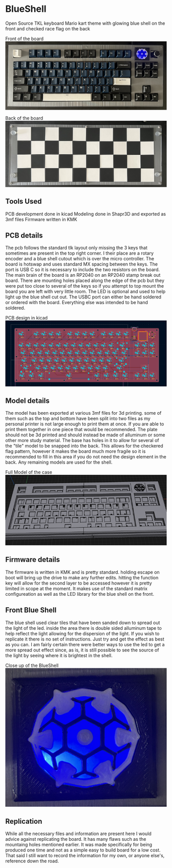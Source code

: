 # BlueShell
Open Source TKL keyboard
Mario kart theme with glowing blue shell on the front and checked race flag on the back

Front of the board
![Front of the BlueShell keyboard](https://github.com/ParksDevelopment/BlueShell/blob/main/Images/front.jpeg)

Back of the board
![Back of the BlueShell keyboard](https://github.com/ParksDevelopment/BlueShell/blob/main/Images/back.jpeg)
## Tools Used
PCB development done in kicad
Modeling done in Shapr3D and exported as 3mf files
Firmware written in KMK

## PCB details
The pcb follows the standard tlk layout only missing the 3 keys that sometimes are present in the top right corner. I their place are a rotary encoder and a blue shell cutout which is over the micro controller. The board is hotswap and uses standard MX spacing between the keys. The port is USB C so it is necessary to include the two resistors on the board. The main brain of the board is an RP2040 on an RP2040 stamp break out board. There are mounting holes placed along the edge of the pcb but they were put too close to several of the keys so if you attempt to top mount the board you are left with very little room. The LED is optional and used to help light up the blue shell cut out. The USBC port can either be hand soldered or ordered with the board. Everything else was intended to be hand soldered.

PCB design in kicad
![PCB design in kicad](https://github.com/ParksDevelopment/BlueShell/blob/main/Images/pcb.png)

## Model details
The model has been exported at various 3mf files for 3d printing. some of them such as the top and bottom have been split into two files as my personal printer is not large enough to print them at once. If you are able to print them together in one piece that would be recommended. The plate should not be 3d printed and should instead be made of alluminum or some other more study material. The base has holes in it to allow for several of the "tile" model to be snapped into the back. This allows for the checkered flag pattern, however it makes the board much more fragile so it is recommended to fill in this area if you do not need the design element in the back. Any remaining models are used for the shell.

Full Model of the case
![Full Model of BlueShell](https://github.com/ParksDevelopment/BlueShell/blob/main/Images/Model.png)

## Firmware details
The firmware is written in KMK and is pretty standard. holding escape on boot will bring up the drive to make any further edits. hitting the function key will allow for the second layer to be accessed however it is pretty limited in scope at the moment. It makes use of the standard matrix configureation as well as the LED library for the blue shell on the front.

## Front Blue Shell
The blue shell used clear tiles that have been sanded down to spread out the light of the led. inside the area there is double sided alluminum tape to help reflect the light allowing for the dispersion of the light. If you wish to replicate it there is no set of instructions. Just try and get the effect as best as you can. I am fairly certain there were better ways to use the led to get a more spread out effect since, as is, it is still possible to see the source of the light by seeing where it is brightest in the shell.

Close up of the BlueShell
![Close up of the BlueShell](https://github.com/ParksDevelopment/BlueShell/blob/main/Images/IMG_1698.jpeg)

## Replication
While all the necessary files and information are present here I would advice against replicating the board. It has many flaws such as the mountaing holes mentioned earlier. It was made specifically for being produced one time and not as a simple easy to build board for a low cost. That said I still want to record the information for my own, or anyone else's, reference down the road.
